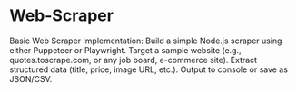 # Web-Scraper
Basic Web Scraper Implementation: Build a simple Node.js scraper using either Puppeteer or Playwright. Target a sample website (e.g., quotes.toscrape.com, or any job board, e-commerce site). Extract structured data (title, price, image URL, etc.). Output to console or save as JSON/CSV.

